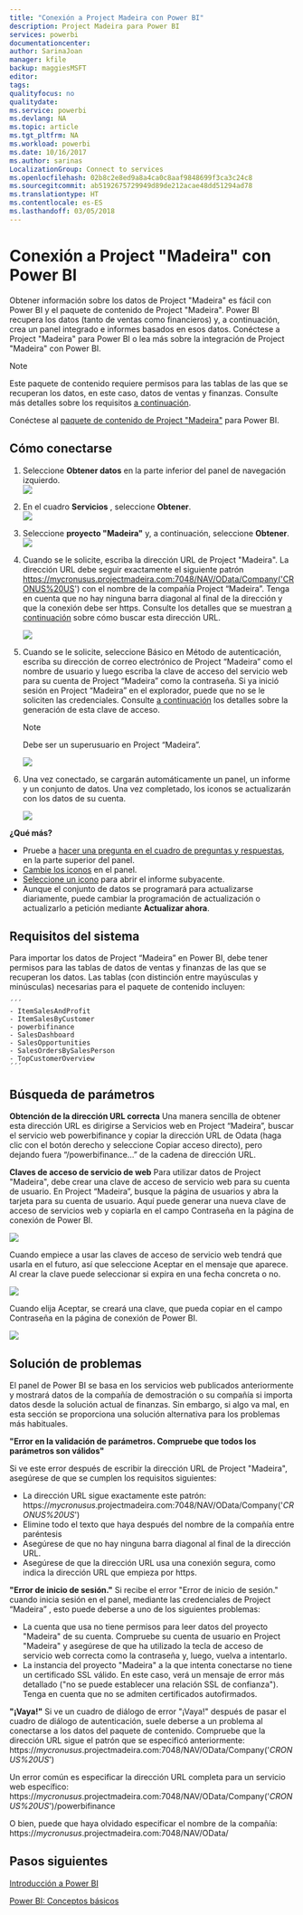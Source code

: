 ```yaml
---
title: "Conexión a Project Madeira con Power BI"
description: Project Madeira para Power BI
services: powerbi
documentationcenter: 
author: SarinaJoan
manager: kfile
backup: maggiesMSFT
editor: 
tags: 
qualityfocus: no
qualitydate: 
ms.service: powerbi
ms.devlang: NA
ms.topic: article
ms.tgt_pltfrm: NA
ms.workload: powerbi
ms.date: 10/16/2017
ms.author: sarinas
LocalizationGroup: Connect to services
ms.openlocfilehash: 02b8c2e8ed9a8a4ca0c8aaf9848699f3ca3c24c8
ms.sourcegitcommit: ab5192675729949d89de212acae48dd51294ad78
ms.translationtype: HT
ms.contentlocale: es-ES
ms.lasthandoff: 03/05/2018
---
```

# <a name="connect-to-project-madeira-with-power-bi"></a>Conexión a Project "Madeira" con Power BI
Obtener información sobre los datos de Project "Madeira" es fácil con Power BI y el paquete de contenido de Project "Madeira". Power BI recupera los datos (tanto de ventas como financieros) y, a continuación, crea un panel integrado e informes basados en esos datos.
Conéctese a Project "Madeira" para Power BI o lea más sobre la integración de Project "Madeira" con Power BI.

>[!NOTE]
>Este paquete de contenido requiere permisos para las tablas de las que se recuperan los datos, en este caso, datos de ventas y finanzas. Consulte más detalles sobre los requisitos [a continuación](#Requirements).

Conéctese al [paquete de contenido de Project "Madeira"](https://app.powerbi.com/getdata/services/project-madeira) para Power BI.

## <a name="how-to-connect"></a>Cómo conectarse
1. Seleccione **Obtener datos** en la parte inferior del panel de navegación izquierdo.  
    ![](media/service-connect-to-project-madeira/getdata.png)
2. En el cuadro **Servicios** , seleccione **Obtener**.  
    ![](media/service-connect-to-project-madeira/services.png)
3. Seleccione **proyecto "Madeira"** y, a continuación, seleccione **Obtener**.  
    ![](media/service-connect-to-project-madeira/projectmadeira.png)
4. Cuando se le solicite, escriba la dirección URL de Project "Madeira". La dirección URL debe seguir exactamente el siguiente patrón https://mycronusus.projectmadeira.com:7048/NAV/OData/Company('CRONUS%20US') con el nombre de la compañía Project “Madeira”. Tenga en cuenta que no hay ninguna barra diagonal al final de la dirección y que la conexión debe ser https. Consulte los detalles que se muestran [a continuación](#FindingParams) sobre cómo buscar esta dirección URL.  
   
    ![](media/service-connect-to-project-madeira/params.png)
5. Cuando se le solicite, seleccione Básico en Método de autenticación, escriba su dirección de correo electrónico de Project “Madeira” como el nombre de usuario y luego escriba la clave de acceso del servicio web para su cuenta de Project “Madeira” como la contraseña. Si ya inició sesión en Project “Madeira” en el explorador, puede que no se le soliciten las credenciales. Consulte [a continuación](#FindingParams) los detalles sobre la generación de esta clave de acceso.  
   
    >[!NOTE]
    >Debe ser un superusuario en Project “Madeira”.
   
   ![](media/service-connect-to-project-madeira/creds.png)
6. Una vez conectado, se cargarán automáticamente un panel, un informe y un conjunto de datos. Una vez completado, los iconos se actualizarán con los datos de su cuenta.  
   
    ![](media/service-connect-to-project-madeira/dashboard.png)

**¿Qué más?**

* Pruebe a [hacer una pregunta en el cuadro de preguntas y respuestas](power-bi-q-and-a.md), en la parte superior del panel.
* [Cambie los iconos](service-dashboard-edit-tile.md) en el panel.
* [Seleccione un icono](service-dashboard-tiles.md) para abrir el informe subyacente.
* Aunque el conjunto de datos se programará para actualizarse diariamente, puede cambiar la programación de actualización o actualizarlo a petición mediante **Actualizar ahora**.

<a name="Requirements"></a>

## <a name="system-requirements"></a>Requisitos del sistema
Para importar los datos de Project “Madeira” en Power BI, debe tener permisos para las tablas de datos de ventas y finanzas de las que se recuperan los datos. Las tablas (con distinción entre mayúsculas y minúsculas) necesarias para el paquete de contenido incluyen:  
 
    ´´´ 
    - ItemSalesAndProfit  
    - ItemSalesByCustomer  
    - powerbifinance  
    - SalesDashboard  
    - SalesOpportunities  
    - SalesOrdersBySalesPerson  
    - TopCustomerOverview  
    ´´´ 

<a name="FindingParams"></a>

## <a name="finding-parameters"></a>Búsqueda de parámetros
**Obtención de la dirección URL correcta** Una manera sencilla de obtener esta dirección URL es dirigirse a Servicios web en Project “Madeira”, buscar el servicio web powerbifinance y copiar la dirección URL de Odata (haga clic con el botón derecho y seleccione Copiar acceso directo), pero dejando fuera “/powerbifinance…” de la cadena de dirección URL.

**Claves de acceso de servicio de web** Para utilizar datos de Project "Madeira", debe crear una clave de acceso de servicio web para su cuenta de usuario. En Project “Madeira”, busque la página de usuarios y abra la tarjeta para su cuenta de usuario. Aquí puede generar una nueva clave de acceso de servicios web y copiarla en el campo Contraseña en la página de conexión de Power BI.

![](media/service-connect-to-project-madeira/accesskey.png)

Cuando empiece a usar las claves de acceso de servicio web tendrá que usarla en el futuro, así que seleccione Aceptar en el mensaje que aparece.
Al crear la clave puede seleccionar si expira en una fecha concreta o no.

![](media/service-connect-to-project-madeira/accesskey2.png)

Cuando elija Aceptar, se creará una clave, que pueda copiar en el campo Contraseña en la página de conexión de Power BI.

![](media/service-connect-to-project-madeira/accesskey3.png)

## <a name="troubleshooting"></a>Solución de problemas
El panel de Power BI se basa en los servicios web publicados anteriormente y mostrará datos de la compañía de demostración o su compañía si importa datos desde la solución actual de finanzas. Sin embargo, si algo va mal, en esta sección se proporciona una solución alternativa para los problemas más habituales.

**"Error en la validación de parámetros. Compruebe que todos los parámetros son válidos"**

Si ve este error después de escribir la dirección URL de Project "Madeira", asegúrese de que se cumplen los requisitos siguientes:  

   - La dirección URL sigue exactamente este patrón: https://*mycronusus*.projectmadeira.com:7048/NAV/OData/Company('*CRONUS%20US*')  
   - Elimine todo el texto que haya después del nombre de la compañía entre paréntesis  
   - Asegúrese de que no hay ninguna barra diagonal al final de la dirección URL.  
   - Asegúrese de que la dirección URL usa una conexión segura, como indica la dirección URL que empieza por https.  

**"Error de inicio de sesión."** Si recibe el error "Error de inicio de sesión." cuando inicia sesión en el panel, mediante las credenciales de Project “Madeira” , esto puede deberse a uno de los siguientes problemas:  

   - La cuenta que usa no tiene permisos para leer datos del proyecto "Madeira" de su cuenta. Compruebe su cuenta de usuario en Project "Madeira" y asegúrese de que ha utilizado la tecla de acceso de servicio web correcta como la contraseña y, luego, vuelva a intentarlo.  
   - La instancia del proyecto "Madeira" a la que intenta conectarse no tiene un certificado SSL válido. En este caso, verá un mensaje de error más detallado ("no se puede establecer una relación SSL de confianza"). Tenga en cuenta que no se admiten certificados autofirmados.  

**"¡Vaya!"** Si ve un cuadro de diálogo de error "¡Vaya!" después de pasar el cuadro de diálogo de autenticación, suele deberse a un problema al conectarse a los datos del paquete de contenido. Compruebe que la dirección URL sigue el patrón que se especificó anteriormente:  
    https://*mycronusus*.projectmadeira.com:7048/NAV/OData/Company('*CRONUS%20US*')

Un error común es especificar la dirección URL completa para un servicio web específico:  
    https://*mycronusus*.projectmadeira.com:7048/NAV/OData/Company('*CRONUS%20US*')/powerbifinance

O bien, puede que haya olvidado especificar el nombre de la compañía:   
    https://*mycronusus*.projectmadeira.com:7048/NAV/OData/

## <a name="next-steps"></a>Pasos siguientes
[Introducción a Power BI](service-get-started.md)

[Power BI: Conceptos básicos](service-basic-concepts.md)

